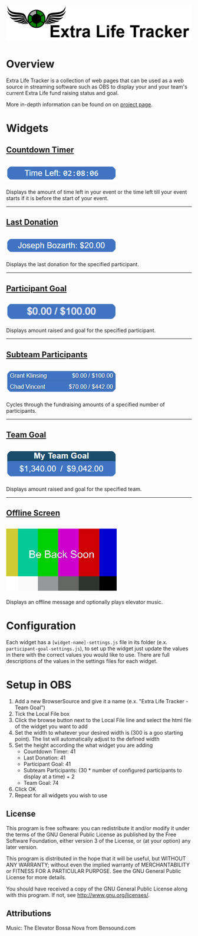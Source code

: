 # ![Extra-Life-Tracker-Header](docs/images/Extra-Life-Traker-Header.png)

# Overview
Extra Life Tracker is a collection of web pages that can be used as a web source in streaming software such as OBS to display your and your team's current Extra Life fund raising status and goal.

More in-depth information can be found on on [project page](https://josephbozarth.com/Extra-Life-Tracker/).

# Widgets

## [Countdown Timer](/countdown-timer)
## ![Countdonw-Timer-Preview](docs/images/Countdown-Timer-Preview.png)
Displays the amount of time left in your event or the time left till your event starts if it is before the start of your event.

<hr />

## [Last Donation](/last-donation)
## ![Last-Donation-Preview](docs/images/Last-Donation-Preview.png)
Displays the last donation for the specified participant.

<hr />

## [Participant Goal](/participant-goal)
## ![Paticipant-Goal-Preview](docs/images/Participant-Goal-Preview.png)
Displays amount raised and goal for the specified participant.

<hr />

## [Subteam Participants](/subteam-participants)
## ![Subteam-Participants-Preview](docs/images/Subteam-Participants-Preview.png)
Cycles through the fundraising amounts of a specified number of participants.

<hr />

## [Team Goal](/team-goal)
## ![Team-Goal-Preview](docs/images/Team-Goal-Preview.png)
Displays amount raised and goal for the specified team.

<hr />

## [Offline Screen](/offline-screen)
## ![Offline-Screen-Preview](docs/images/Offline-Screen-Preview.png)
Displays an offline message and optionally plays elevator music.

# Configuration
Each widget has a `[widget-name]-settings.js` file in its folder (e.x. `participant-goal-settings.js`), to set up the widget just update the values in there with the correct values you would like to use. There are full descriptions of the values in the settings files for each widget.

# Setup in OBS
1. Add a new BrowserSource and give it a name (e.x. "Extra Life Tracker - Team Goal")
2. Tick the Local File box
3. Click the browse button next to the Local File line and select the html file of the widget you want to add
4. Set the width to whatever your desired width is (300 is a goo starting point). The list will automatically adjust to the defined width
5. Set the height according the what widget you are adding
	- Countdown Timer: 41
	- Last Donation: 41
	- Participant Goal: 41
	- Subteam Participants: (30 * number of configured participants to display at a time) + 2
	- Team Goal: 74
6. Click OK
7. Repeat for all widgets you wish to use


## License
This program is free software: you can redistribute it and/or modify
it under the terms of the GNU General Public License as published by
the Free Software Foundation, either version 3 of the License, or
(at your option) any later version.

This program is distributed in the hope that it will be useful,
but WITHOUT ANY WARRANTY; without even the implied warranty of
MERCHANTABILITY or FITNESS FOR A PARTICULAR PURPOSE.  See the
GNU General Public License for more details.

You should have received a copy of the GNU General Public License
along with this program.  If not, see <http://www.gnu.org/licenses/>.

## Attributions
Music: The Elevator Bossa Nova from Bensound.com